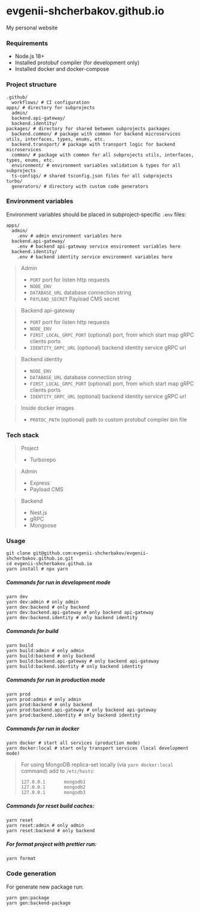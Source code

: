 # evgenii-shcherbakov.github.io
My personal website

### Requirements

- Node.js 18+
- Installed protobuf compiler (for development only)
- Installed docker and docker-compose

### Project structure

```shell
.github/
  workflows/ # CI configuration
apps/ # directory for subprojects
  admin/
  backend.api-gateway/
  backend.identity/
packages/ # directory for shared between subprojects packages
  backend.common/ # package with common for backend microservices utils, interfaces, types, enums, etc.
  backend.transport/ # package with transport logic for backend microservices
  common/ # package with common for all subprojects utils, interfaces, types, enums, etc.
  environment/ # environment variables validation & types for all subprojects
  ts-configs/ # shared tsconfig.json files for all subprojects
turbo/
  generators/ # directory with custom code generators
```

### Environment variables

Environment variables should be placed in subproject-specific `.env` files:

```shell
apps/
  admin/
    .env # admin environment variables here
  backend.api-gateway/
    .env # backend api-gateway service environment variables here
  backend.identity/
    .env # backend identity service environment variables here
```

> Admin
>
> - `PORT` port for listen http requests
> - `NODE_ENV`
> - `DATABASE_URL` database connection string
> - `PAYLOAD_SECRET` Payload CMS secret

> Backend api-gateway
> 
> - `PORT` port for listen http requests
> - `NODE_ENV`
> - `FIRST_LOCAL_GRPC_PORT` (optional) port, from which start map gRPC clients ports
> - `IDENTITY_GRPC_URL` (optional) backend identity service gRPC url

> Backend identity
>
> - `NODE_ENV`
> - `DATABASE_URL` database connection string
> - `FIRST_LOCAL_GRPC_PORT` (optional) port, from which start map gRPC clients ports
> - `IDENTITY_GRPC_URL` (optional) backend identity service gRPC url

> Inside docker images
>
> - `PROTOC_PATH` (optional) path to custom protobuf compiler bin file

### Tech stack

> Project
> 
> - Turborepo

> Admin
>
> - Express
> - Payload CMS

> Backend
> 
> - Nest.js
> - gRPC
> - Mongoose

### Usage

```shell
git clone git@github.com:evgenii-shcherbakov/evgenii-shcherbakov.github.io.git
cd evgenii-shcherbakov.github.io
yarn install # npx yarn
```

##### Commands for run in development mode

```shell
yarn dev
yarn dev:admin # only admin
yarn dev:backend # only backend
yarn dev:backend.api-gateway # only backend api-gateway
yarn dev:backend.identity # only backend identity
```

##### Commands for build

```shell
yarn build
yarn build:admin # only admin
yarn build:backend # only backend
yarn build:backend.api-gateway # only backend api-gateway
yarn build:backend.identity # only backend identity
```

##### Commands for run in production mode

```shell
yarn prod
yarn prod:admin # only admin
yarn prod:backend # only backend
yarn prod:backend.api-gateway # only backend api-gateway
yarn prod:backend.identity # only backend identity
```

##### Commands for run in docker

```shell
yarn docker # start all services (production mode)
yarn docker:local # start only transport services (local development mode)
```

> For using MongoDB replica-set locally (via `yarn docker:local` command) add to `/etc/hosts`:
>
> ```text
> 127.0.0.1       mongodb1
> 127.0.0.1       mongodb2
> 127.0.0.1       mongodb3
> ```

##### Commands for reset build caches:
```shell
yarn reset
yarn reset:admin # only admin
yarn reset:backend # only backend
```

##### For format project with prettier run:
```shell
yarn format
```

### Code generation

For generate new package run:
```shell
yarn gen:package
yarn gen:backend-package
```
